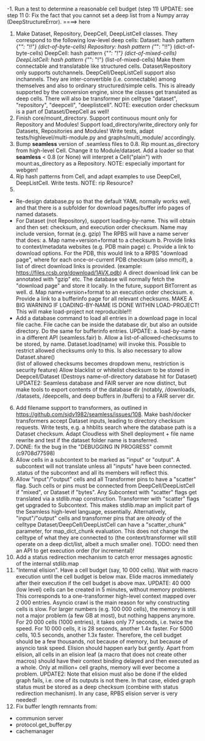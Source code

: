 -1. Run a test to determine a reasonable cell budget (step 11)
UPDATE: see step 11
0: Fix the fact that you cannot set a deep list from a Numpy array (DeepStructureError).
====> here
1. Make Dataset, Repository, DeepCell, DeepListCell classes.
They correspond to the following low-level deep cells:
 Dataset: hash pattern {"*": "!!"} (dict-of-byte-cells)
 Repository: hash pattern {"*": "!!"} (dict-of-byte-cells)
 DeepCell: hash pattern {"*": "!"} (dict-of-mixed-cells)
 DeepListCell: hash pattern {"*": "!"} (list-of-mixed-cells)
Make them connectable and translatable like structured cells.
Dataset/Repository only supports outchannels. 
DeepCell/DeepListCell support also inchannels.
They are inter-convertible (i.e. connectable) among themselves
and also to ordinary structured/simple cells. This is already supported
by the conversion engine, since the classes get translated as deep cells.
There will also be transformer pin celltype "dataset", "repository", "deepcell", "deeplistcell".
NOTE: execution order checksum is a part of Dataset/DeepCell as well!
2. Finish core/mount_directory. Support continuous mount only for Repository and Modules! 
Support load_directory/write_directory only for Datasets, Repositories and Modules!
Write tests, adapt tests/highlevel/multi-module.py and graphs/multi_module/ accordingly.
3. Bump __seamless__ version of .seamless files to 0.8.
Rip mount.as_directory from high-level Cell. Change it to Module/dataset. Add a loader so that __seamless__ < 0.8 (or None) will interpret
a Cell("plain") with mount:as_directory as a Repository.
NOTE: especially important for webgen! 
4. Rip hash patterns from Cell, and adapt examples to use DeepCell, DeepListCell.
Write tests.
NOTE: rip Resource?
5. 
- Re-design database.py so that the default YAML normally works well,
and that there is a subfolder for download pages/buffer info pages
of named datasets.
- For Dataset (not Repository), support loading-by-name.
This will obtain and then set: checksum, and execution order checksum.
Name may include version, format (e.g. gzip)
The RPBS will have a name server that does:
a. Map name+version+format to a checksum
b. Provide links to context/metadata websites (e.g. PDB main page)
c. Provide a link to download options. For the PDB, this would link to
a RPBS "download page", where for each once-or-current PDB checksum (also mmcif), a list of direct download links is provided. 
(example: https://files.rcsb.org/download/1AVX.pdb)
A direct download link can be annotated with "gzip" etc. The database will normally fetch the "download page" and store it locally.
In the future, support BitTorrent as well.
d. Map name+version+format to an execution order checksum.
e. Provide a link to a bufferinfo page for all relevant checksums.
MAKE A BIG WARNING IF LOADING-BY-NAME IS DONE WITHIN LOAD-PROJECT!
This will make load-project not reproducible!!!
- Add a database command to load all entries in a download page in local file cache. File cache can be inside the database dir, but also an outside directory. Do the same for bufferinfo entries.
UPDATE: 
a. load-by-name in a different API (seamless.fair)
b. Allow a list-of-allowed-checksums to be stored, by name. 
   Dataset.load(name) will invoke this.
   Possible to restrict allowed checksums only to this.
   Is also necessary to allow Dataset.share()  
   (list of allowed checksums becomes dropdown menu, restriction is security feature)
   Allow blacklist or whitelist checksum to be stored in Deepcell/Dataset
   (Destroys name-of-directory database hit for Dataset)
UPDATE2: Seamless database and FAIR server are now distinct, but make
tools to export contents of the database dir (notably, /downloads,
/datasets, /deepcells, and deep buffers in /buffers) to a FAIR server dir.
6. Add filename support to transformers, as outlined in https://github.com/sjdv1982/seamless/issues/108. Make bash/docker transformers accept Dataset inputs, leading to directory checksum requests.
Write tests, e.g. a hhblits search where the database path is a Dataset
checksum.
Adapt Cloudless with Shell deployment + file name rewrite and test if 
the dataset folder name is transferred.
7. DONE: fix the bug in the "DEBUGGING IN PROGRESS" commit (c9708d77598)
8. Allow cells in a subcontext to be marked as "input" or "output".
A subcontext will not translate unless all "inputs" have been connected.
.status of the subcontext and all its members will reflect this.
9. Allow "input"/"output" cells and all Transformer pins to have a "scatter" flag. Such cells or pins must be connected from DeepCell/DeepListCell if "mixed", or Dataset if "bytes".
Any Subcontext with "scatter" flags get translated via a stdlib.map
construction. Transformer with "scatter" flags get upgraded to Subcontext. This makes stdlib.map an implicit part of the Seamless high-level language, essentially.
Alternatively, "input"/"output" cells and transformer pins that are 
*already* of the celltype Dataset/DeepCell/DeepListCell can have a "scatter_chunk" parameter, for map_dict_chunk evaluation. This does not
change the celltype of what they are connected to (the context/transformer will still operate on a deep dict/list, albeit a much smaller one). TODO: need then an API to get execution order (for incremental)!
10. Add a status redirection mechanism to catch error messages agnostic of the internal stdlib.map
11. "Internal elision". Have a cell budget (say, 10 000 cells). Wait with macro execution until the cell budget is below max. Elide macros immediately after their execution if the cell budget is above max.
UPDATE: 40 000 (low level) cells can be created in 5 minutes, without memory problems. This corresponds to a one-transformer high-level context mapped over 2 000 entries. 
Asyncio crawl is the main reason for why constructing cells is slow.
For larger numbers (e.g. 100 000 cells), the memory is still not a major
problem (a few GB at most), but nothing happens anymore.
For 20 000 cells (1000 entries), it takes only 77 seconds, i.e. twice the speed. For 10 000 cells, it is 28 seconds, another 1.4x faster.
For 5000 cells, 10.5 seconds, another 1.3x faster.
Therefore, the cell budget should be a few thousands, not because of
memory, but because of asyncio task speed. Elision should happen early but gently. Apart from elision, all cells in an elision leaf (a macro that does not create
other macros) should have their context binding delayed and then executed as a whole.
Only at million+ cell graphs, memory will ever become a problem.
UPDATE2: Note that elision must also be done if the elided graph fails,
i.e. one of its outputs is not there. In that case, elided graph status must be stored as a deep checksum (combine with status redirection mechanism).
In any case, RPBS elision server is very needed!
12. Fix buffer length remnants from:
- communion server
- protocol.get_buffer.py
- cachemanager